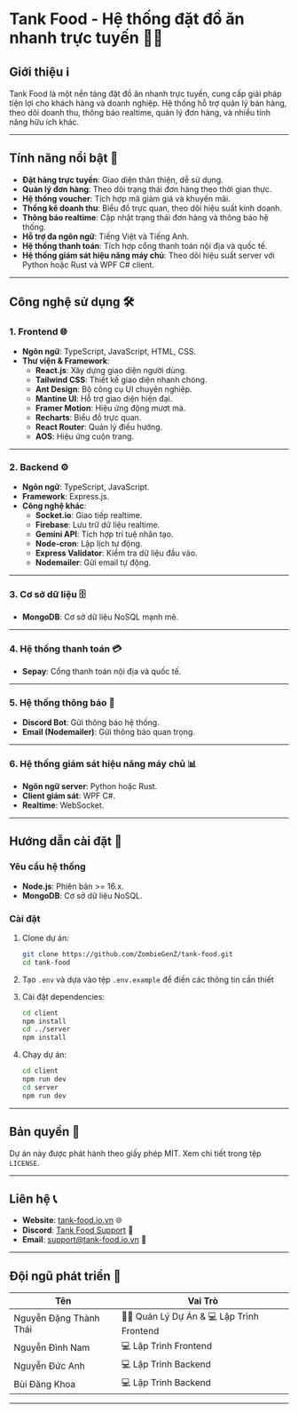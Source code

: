 # Tank Food - Hệ thống đặt đồ ăn nhanh trực tuyến 🍔🍟

## Giới thiệu ℹ️
Tank Food là một nền tảng đặt đồ ăn nhanh trực tuyến, cung cấp giải pháp tiện lợi cho khách hàng và doanh nghiệp. Hệ thống hỗ trợ quản lý bán hàng, theo dõi doanh thu, thông báo realtime, quản lý đơn hàng, và nhiều tính năng hữu ích khác.

---

## Tính năng nổi bật 🌟
- **Đặt hàng trực tuyến**: Giao diện thân thiện, dễ sử dụng.
- **Quản lý đơn hàng**: Theo dõi trạng thái đơn hàng theo thời gian thực.
- **Hệ thống voucher**: Tích hợp mã giảm giá và khuyến mãi.
- **Thống kê doanh thu**: Biểu đồ trực quan, theo dõi hiệu suất kinh doanh.
- **Thông báo realtime**: Cập nhật trạng thái đơn hàng và thông báo hệ thống.
- **Hỗ trợ đa ngôn ngữ**: Tiếng Việt và Tiếng Anh.
- **Hệ thống thanh toán**: Tích hợp cổng thanh toán nội địa và quốc tế.
- **Hệ thống giám sát hiệu năng máy chủ**: Theo dõi hiệu suất server với Python hoặc Rust và WPF C# client.

---

## Công nghệ sử dụng 🛠️

### **1. Frontend** 🌐
- **Ngôn ngữ**: TypeScript, JavaScript, HTML, CSS.
- **Thư viện & Framework**:
  - **React.js**: Xây dựng giao diện người dùng.
  - **Tailwind CSS**: Thiết kế giao diện nhanh chóng.
  - **Ant Design**: Bộ công cụ UI chuyên nghiệp.
  - **Mantine UI**: Hỗ trợ giao diện hiện đại.
  - **Framer Motion**: Hiệu ứng động mượt mà.
  - **Recharts**: Biểu đồ trực quan.
  - **React Router**: Quản lý điều hướng.
  - **AOS**: Hiệu ứng cuộn trang.

---

### **2. Backend** ⚙️
- **Ngôn ngữ**: TypeScript, JavaScript.
- **Framework**: Express.js.
- **Công nghệ khác**:
  - **Socket.io**: Giao tiếp realtime.
  - **Firebase**: Lưu trữ dữ liệu realtime.
  - **Gemini API**: Tích hợp trí tuệ nhân tạo.
  - **Node-cron**: Lập lịch tự động.
  - **Express Validator**: Kiểm tra dữ liệu đầu vào.
  - **Nodemailer**: Gửi email tự động.

---

### **3. Cơ sở dữ liệu** 🗄️
- **MongoDB**: Cơ sở dữ liệu NoSQL mạnh mẽ.

---

### **4. Hệ thống thanh toán** 💳
- **Sepay**: Cổng thanh toán nội địa và quốc tế.

---

### **5. Hệ thống thông báo** 🔔
- **Discord Bot**: Gửi thông báo hệ thống.
- **Email (Nodemailer)**: Gửi thông báo quan trọng.

---

### **6. Hệ thống giám sát hiệu năng máy chủ** 📊
- **Ngôn ngữ server**: Python hoặc Rust.
- **Client giám sát**: WPF C#.
- **Realtime**: WebSocket.

---

## Hướng dẫn cài đặt 🚀

### **Yêu cầu hệ thống**
- **Node.js**: Phiên bản >= 16.x.
- **MongoDB**: Cơ sở dữ liệu NoSQL.

### **Cài đặt**
1. Clone dự án:
   ```bash
   git clone https://github.com/ZombieGenZ/tank-food.git
   cd tank-food
   ```

2. Tạo ``.env`` và dựa vào tệp ``.env.example`` để điền các thông tin cần thiết

3. Cài đặt dependencies:
   ```bash
   cd client
   npm install
   cd ../server
   npm install
   ```

4. Chạy dự án:
   ```bash
   cd client
   npm run dev
   cd server
   npm run dev
   ```

---

## Bản quyền 📜
Dự án này được phát hành theo giấy phép MIT. Xem chi tiết trong tệp `LICENSE`.

---

## Liên hệ 📞
- **Website**: [tank-food.io.vn](https://tank-food.io.vn/) 🌐
- **Discord**: [Tank Food Support](https://discord.gg/7SkzMkFWYN) 💬
- **Email**: support@tank-food.io.vn 📧

---

## Đội ngũ phát triển 👥

| Tên                        | Vai Trò                  |
|----------------------------|-------------------------|
| Nguyễn Đặng Thành Thái     | 👨‍💼 Quản Lý Dự Án & 💻 Lập Trình Frontend |
| Nguyễn Đình Nam            | 💻 Lập Trình Frontend    |
| Nguyễn Đức Anh             | 💻 Lập Trình Backend    |
| Bùi Đăng Khoa              | 💻 Lập Trình Backend    |

---
